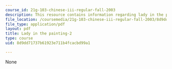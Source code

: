 ```yaml
---
course_id: 21g-103-chinese-iii-regular-fall-2003
description: This resource contains information regarding lady in the painting.
file_location: /coursemedia/21g-103-chinese-iii-regular-fall-2003/8d9dd71737b61923e711b4fcacbd99a1_MIT21G_103F03_painting2.pdf
file_type: application/pdf
layout: pdf
title: Lady in the painting-2
type: course
uid: 8d9dd71737b61923e711b4fcacbd99a1

---
```

None